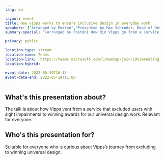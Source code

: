 ```yaml
---
lang: en

layout: event
title: How Vipps works to ensure inclusive design in everyday work
speakers: ["Arranged by Posten","Presented by Max Schrøder, Head of Design at Vipps"]
summary-special: "[Arranged by Posten] How did Vipps go from a service that excluded users with visual impairments, to winning awards for universal design? Presented by Max Schrøder, Head of Design at Vipps."

privacy: public

location-type: stream
location-name: Teams
location-link:  https://teams.microsoft.com/l/meetup-join/19%3ameeting_ZmYxNTlhODQtNTZhMy00NGYxLWJmNGMtNzJhNjViNTdhMDkx%40thread.v2/0?context=%7b%22Tid%22%3a%22a1ae5425-0bde-496e-8c5a-8a06b0d94277%22%2c%22Oid%22%3a%2236978e6e-eddd-41d4-b020-98e3b6045ce6%22%2c%22IsBroadcastMeeting%22%3atrue%7d&btype=a&role=a
location-hybrid:

event-date: 2022-05-19T10:15
event-date-end: 2022-05-19T11:00
---
```

## What's this presentation about?
The talk is about how Vipps vent from a service that excluded users with sight impairments to winning awards for our universal design work. Relevant for everyone.

## Who's this presentation for?
Suitable for everyone who is curious about Vipps’s journey from excluding to winning universal design.
